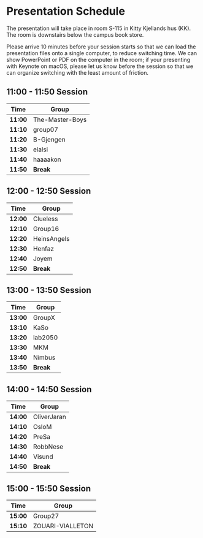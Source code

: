 # Presentation Schedule

The presentation will take place in room S-115 in Kitty Kjellands hus (KK).
The room is downstairs below the campus book store.

Please arrive 10 minutes before your session starts so that we can load the presentation files onto a single computer, to reduce switching time.
We can show PowerPoint or PDF on the computer in the room; if your presenting with Keynote on macOS, please let us know before the session so that we can organize switching with the least amount of friction.

## 11:00 - 11:50 Session

| Time      | Group           |
| --------- | --------------- |
| **11:00** | The-Master-Boys |
| **11:10** | group07         |
| **11:20** | B-Gjengen       |
| **11:30** | eialsi          |
| **11:40** | haaaakon        |
| **11:50** | **Break**       |

## 12:00 - 12:50 Session

| Time      | Group       |
| --------- | ----------- |
| **12:00** | Clueless    |
| **12:10** | Group16     |
| **12:20** | HeinsAngels |
| **12:30** | Henfaz      |
| **12:40** | Joyem       |
| **12:50** | **Break**   |

## 13:00 - 13:50 Session

| Time      | Group     |
| --------- | --------- |
| **13:00** | GroupX    |
| **13:10** | KaSo      |
| **13:20** | lab2050   |
| **13:30** | MKM       |
| **13:40** | Nimbus    |
| **13:50** | **Break** |

## 14:00 - 14:50 Session

| Time      | Group       |
| --------- | ----------- |
| **14:00** | OliverJaran |
| **14:10** | OsloM       |
| **14:20** | PreSa       |
| **14:30** | RobbNese    |
| **14:40** | Visund      |
| **14:50** | **Break**   |

## 15:00 - 15:50 Session

| Time      | Group            |
| --------- | ---------------- |
| **15:00** | Group27          |
| **15:10** | ZOUARI-VIALLETON |
